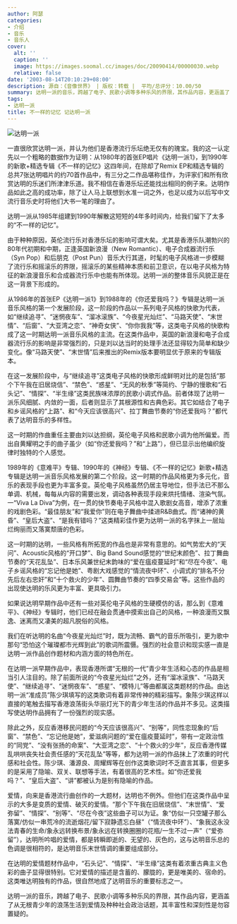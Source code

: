 ```yaml
---
author: 阿瑟
categories:
- 介绍
- 音乐
- 音乐人
cover:
  alt: ''
  caption: ''
  image: https://images.soomal.cc/images/doc/20090414/00000030.webp
  relative: false
date: '2003-08-14T20:10:29+08:00'
description: 源自：《音像世界》 | 版权：转载 |  平均/总评分：10.00/50
summary: 达明一派的音乐，跨越了电子、民歌小调等多种乐风的界限，其作品内容，更涵盖了从无根青少年的浪荡生活到爱情及种种社会政治话题，其丰富性和深刻性是勿容置疑的。
tags:
- 达明一派
title: 不一样的记忆 记达明一派
---
```


![达明一派](https://images.soomal.cc/images/doc/20090414/00000030.webp)





一直很欣赏达明一派，并认为他们是香港流行乐坛绝无仅有的瑰宝。我的这一认定先以一个粗略的数据作为证明：从1980年的首张EP唱片《达明一派1》，到1990年的新歌+精选专辑《不一样的记忆》这四年间，在除却了Remix EP和精选专辑的总共7张达明唱片的约70首作品中，有三分之二作品堪称佳作，为评家们和所有欣赏达明的乐迷们所津津乐道。我不相信在香港乐坛还能找出相同的例子来。达明作品如此之高的成功率，除了让人马上联想到水准一词之外，也足以成为以后写中文流行音乐史时将他们大书一笔的理由了。



达明一派从1985年组建到1990年解散这短短的4年多时间内，给我们留下了太多的“不一样的记忆”。



由于种种原因，英伦流行乐对香港乐坛的影响可谓大矣。尤其是香港乐队潮勃兴的80年代初期和中期，正逢英国新浪漫（New Romantic）、电子合成器流行乐（Syn Pop）和后朋克（Post Pun）音乐大行其道，时髦的电子风格进一步模糊了流行乐和摇滚乐的界限，摇滚乐的某些精神本质和前卫意识，在以电子风格为特征的新浪漫音乐和合成器流行乐中也能有所体现。达明一派的整体音乐风貌正是在这一背景下形成的。



从1986年的首张EP《达明一派1》到1988年的《你还爱我吗？》专辑是达明一派音乐风格的第一个发展阶段，这一阶段的作品以一系列电子风格的快歌为代表，如“继续追寻”、“迷惘夜车”、“溜冰滚族”、“今夜星光灿烂”、“马路天使”、“末世情”、“后窗”、“大亚湾之恋”、“神奇女侠”、“你你我我”等，这类电子风格的快歌构成了这一时期达明一派音乐风格的主流。在这类作品中，英国的新浪漫和电子合成器流行乐的影响是非常强烈的，只是刘以达当时的处理手法还显得较为简单和缺少变化。像“马路天使”、“末世情”后来推出的Remix版本要明显优于原来的专辑版本。



在这一发展阶段中，与“继续追寻”这类电子风格的快歌形成鲜明对比的是包括“那个下午我在旧居烧信”、“禁色”、“惑星”、“无风的秋季”等简约、宁静的慢歌和“石头记”、“情探”、“半生缘”这类民族味浓厚的民歌小调式作品。前者体现了达明一派乐风细腻、内敛的一面，后者则显示了其根源性和古典色彩。其它如结合了电子和乡谣风格的“上路”、和“今天应该很高兴”、拉丁舞曲节奏的“你还爱我吗？”都代表了达明音乐的多样性。



这一时期的作曲重任主要由刘以达担纲，英伦电子风格和民歌小调为他所偏爱。而出自黄耀明之手的曲子虽少（如“你还爱我吗？”和“上路”），但已显示出他编织旋律时独特的个人感觉。



1989年的《意难平》专辑、1990年的《神经》专辑、《不一样的记忆》新歌+精选专辑是达明一派音乐风格发展的第二个阶段。这一时期的作品风格更为多元化，音乐的表现手段也更为丰富多变。英伦电子风格虽然仍居主导地位，但手法已不那么单调、机械，每每从内容的需要出发，调动各种表现手段来烘托情绪、渲染气氛。一“Viva La Diva”为例，在一贯的快节奏电子风格中混入歌剧女高音，增添了浓重的戏剧色彩。“最佳朋友”和“我爱你”则在电子舞曲中揉进R&B曲式。而“诸神的黄昏”、“皇后大盗”、“是我有错吗？”这类精彩佳作更为达明一派的名字抹上一层灿烂绚丽而又落寞颓唐的色彩。



这一时期的达明，一些风格有所拓宽的作品也是非常有意思的。如气势宏大的“天问”、Acoustic风格的“开口梦”、Big Band Sound感觉的“世纪末颜色”、拉丁舞曲节奏的“天花乱坠”、日本乐风兼世纪末韵味的“爱在瘟疫蔓延时”和“尽在今夜”、电子乡谣风格的“忘记他是她”、粤剧大戏感觉的“情流夜中环”、小调式的“排名不分先后左右忠奸”和“十个救火的少年”、圆舞曲节奏的“四季交易会”等。这些作品的出现使达明的乐风更为丰富、更具吸引力。



如果说达明早期作品中还有一些对英伦电子风格的生硬模仿的话，那么到《意难平》、《神经》专辑时，他们已经在融会贯通中摸索出自己的风格，一种浪漫而又飘逸、迷离而又凄美的超凡脱俗的风格。



我们在听达明的名曲“今夜星光灿烂”时，既为流畅、霸气的音乐所吸引，更为歌中那句“恐怕这个璀璨都市光辉到此”的歌词所震慑。强烈的社会意识和现实感一直是达明一派作品创作题材和内涵方面的特色所在。



在达明一派早期作品中，表现香港所谓“无根的一代”青少年生活和心态的作品是相当引人注目的。除了前面所说的“今夜星光灿烂”之外，还有“溜冰滚族”、“马路天使”、“继续追寻”、“迷惘夜车”、“惑星”、“模特儿”等曲都属这类题材的作品。由达明一派“准成员”陈少琪填写的这类歌词有着非常传神的精彩描写。象陈少琪这样以直接的笔触去描写香港浪荡街头华丽灯光下的青少年生活的作品并不多见。这类描写使达明作品拥有了一份强烈的现实感。



除此之外，反应香港移民问题的“今天应该很高兴”、“别等”，同性恋现象的“后窗”、“禁色”、“忘记他是她”，爱滋病问题的“爱在瘟疫蔓延时”，带有一定政治性的“同党”、“没有张扬的命案”、“大亚湾之恋”、“十个救火的少年”，反应香港传媒乱哄哄丧失社会责任感的“天花乱坠”等等，都为达明一派的作品抹上了浓重的时代感和社会性。陈少琪、潘源良、周耀辉等在创作这类歌词时不乏直言其事，但更多的是采用了隐喻、双关、联想等手法，有着很高的艺术性。如“你还爱我吗？”、“皇后大盗”、“讲”都被认为是别有隐喻的作品。



爱情，向来是香港流行曲创作的一大题材，达明也不例外。但他们在这类作品中呈示的大多是变质的爱情、破灭的爱情。“那个下午我在旧居烧信”、“末世情”、“爱弥留”、“情探”、“别等”、“尽在今夜”这些曲子可以为证。象“仿似一只空罐子那么落寞/仿似一串荒冷的流逝烟花/留下寂静遗忘白昼”（“情流夜中环”）、“象我这永没法青春的生命/象永远转换布景/象永远在转换圈圈的花瓶/一生不过一声”（“爱弥留”），达明所吟唱的爱情，都是转瞬即逝的、无望的、灰色的，这与达明音乐总的色调是很相符的，是达明音乐末世情调的重要组成部分。



在达明的爱情题材作品中，“石头记”、“情探”、“半生缘”这类有着浓重古典主义色彩的曲子显得很特别。它对爱情的描述是含蓄的、朦胧的，更是唯美的、宿命的。这类唯达明独有的作品，很自然地成了达明音乐的重要标志之一。



达明一派的音乐，跨越了电子、民歌小调等多种乐风的界限，其作品内容，更涵盖了从无根青少年的浪荡生活到爱情及种种社会政治话题，其丰富性和深刻性是勿容置疑的。